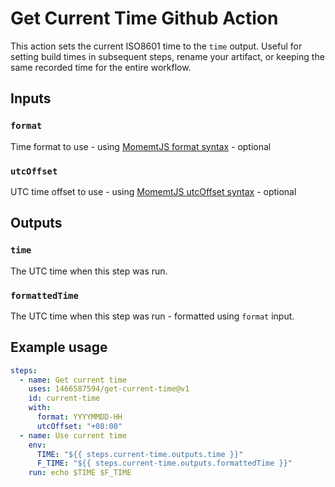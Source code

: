 # Get Current Time Github Action

This action sets the current ISO8601 time to the `time` output. Useful for setting build times in subsequent steps, rename your artifact, or keeping the same recorded time for the entire workflow.

## Inputs

### `format`

Time format to use - using [MomemtJS format syntax](https://momentjs.com/docs/#/displaying/format/) - optional

### `utcOffset`

UTC time offset to use - using [MomemtJS utcOffset syntax](https://momentjs.com/docs/#/manipulating/utc-offset/) - optional

## Outputs

### `time`

The UTC time when this step was run.

### `formattedTime`

The UTC time when this step was run - formatted using `format` input.

## Example usage

```yaml
steps:
  - name: Get current time
    uses: 1466587594/get-current-time@v1
    id: current-time
    with:
      format: YYYYMMDD-HH
      utcOffset: "+08:00"
  - name: Use current time
    env:
      TIME: "${{ steps.current-time.outputs.time }}"
      F_TIME: "${{ steps.current-time.outputs.formattedTime }}"
    run: echo $TIME $F_TIME
```

